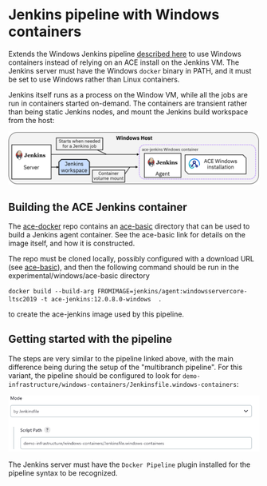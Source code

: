 # Jenkins pipeline with Windows containers

Extends the Windows Jenkins pipeline [described here](../README-jenkins.md) to use Windows
containers instead of relying on an ACE install on the Jenkins VM. The Jenkins server must
have the Windows `docker` binary in PATH, and it must be set to use Windows rather than Linux
containers.

Jenkins itself runs as a process on the Window VM, while all the jobs are run in containers
started on-demand. The containers are transient rather than being static Jenkins nodes, and 
mount the Jenkins build workspace from the host:

![jenkins-windows](jenkins-windows.png)

## Building the ACE Jenkins container

The [ace-docker](https://github.com/trevor-dolby-at-ibm-com/ace-docker/tree/main/experimental/windows)
repo contains an [ace-basic](https://github.com/trevor-dolby-at-ibm-com/ace-docker/tree/main/experimental/windows/ace-basic)
directory that can be used to build a Jenkins agent container. See the ace-basic link for details 
on the image itself, and how it is constructed.

The repo must be cloned locally, possibly configured with a download URL (see 
[ace-basic](https://github.com/trevor-dolby-at-ibm-com/ace-docker/tree/main/experimental/windows/ace-basic)),
and then the following command should be run in the experimental/windows/ace-basic directory
```
docker build --build-arg FROMIMAGE=jenkins/agent:windowsservercore-ltsc2019 -t ace-jenkins:12.0.8.0-windows  .
```
to create the ace-jenkins image used by this pipeline.

## Getting started with the pipeline

The steps are very similar to the pipeline linked above, with the main difference being 
during the setup of the "multibranch pipeline". For this variant, the pipeline should be
configured to look for `demo-infrastructure/windows-containers/Jenkinsfile.windows-containers`:

![jenkinsfile-windows-containers-configuration](jenkinsfile-windows-containers-configuration.png)

The Jenkins server must have the `Docker Pipeline` plugin installed for the pipeline syntax
to be recognized.